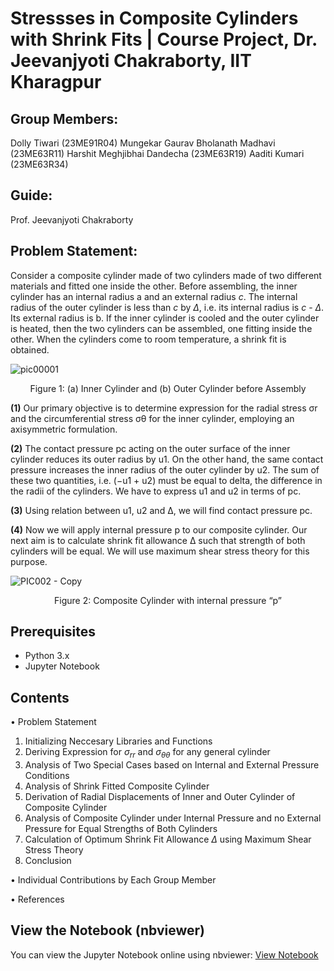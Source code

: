 # Stressses in Composite Cylinders with Shrink Fits | Course Project, Dr. Jeevanjyoti Chakraborty, IIT Kharagpur

## Group Members:
Dolly Tiwari (23ME91R04)
Mungekar Gaurav Bholanath Madhavi (23ME63R11)
Harshit Meghjibhai Dandecha (23ME63R19)
Aaditi Kumari (23ME63R34)

## Guide:
Prof. Jeevanjyoti Chakraborty

## __Problem Statement:__

Consider a composite cylinder made of two cylinders made of two different materials and fitted one inside the other. Before assembling, the inner cylinder has an internal radius a and an external radius $c$. The internal radius of the outer cylinder is less than $c$ by $\Delta$, i.e. its internal radius is $c$ - $\Delta$. Its external radius is b. If the inner cylinder is cooled and the outer cylinder is heated, then the two cylinders can be assembled, one fitting inside the other. When the cylinders come to room temperature, a shrink fit is obtained.

![pic00001](https://github.com/user-attachments/assets/ee192a91-c837-4708-b27c-5080830fdd7f)

<p align="center">
    Figure 1: (a) Inner Cylinder and (b) Outer Cylinder before Assembly
</p>

__(1)__ Our primary objective is to determine expression for the radial stress σr and the circumferential stress σθ for the inner cylinder, employing an axisymmetric formulation.

__(2)__ The contact pressure pc acting on the outer surface of the inner cylinder reduces its outer radius by u1. On the other hand, the same contact pressure increases the inner radius of the outer cylinder by u2. The sum of these two quantities, i.e. (−u1 + u2) must be equal to delta, the difference in the radii of the cylinders. We have to express u1 and u2 in terms of pc.

__(3)__ Using relation between u1, u2 and Δ, we will find contact pressure pc.

__(4)__ Now we will apply internal pressure p to our composite cylinder. Our next aim is to calculate shrink fit allowance Δ such that strength of both cylinders will be equal. We will use maximum shear stress theory for this purpose.

![PIC002 - Copy](https://github.com/user-attachments/assets/82d057e7-f5a5-458a-8b6f-074dd3ea85bd)

<p align="center">
    Figure 2: Composite Cylinder with internal pressure “p”
</p>

## Prerequisites
- Python 3.x
- Jupyter Notebook

## Contents
• Problem Statement
  1. Initializing Neccesary Libraries and Functions
  2. Deriving Expression for $\sigma_{rr}$ and $\sigma_{\theta\theta}$ for any general cylinder
  3. Analysis of Two Special Cases based on Internal and External Pressure Conditions
  4. Analysis of Shrink Fitted Composite Cylinder
  5. Derivation of Radial Displacements of Inner and Outer Cylinder of Composite Cylinder
  6. Analysis of Composite Cylinder under Internal Pressure and no External Pressure for Equal Strengths of Both Cylinders
  7. Calculation of Optimum Shrink Fit Allowance $\Delta$ using Maximum Shear Stress Theory
  8. Conclusion

• Individual Contributions by Each Group Member

• References

## View the Notebook (nbviewer)
You can view the Jupyter Notebook online using nbviewer: [View Notebook](https://nbviewer.org/github/LastElectron/Stresses-in-Composite-Cylinders-with-Shrink-Fits/blob/b36340046e4bdb1731463d3e04bfdf30424cf4c6/Term%20Project%20Submission%20-%20Group%205.ipynb)
